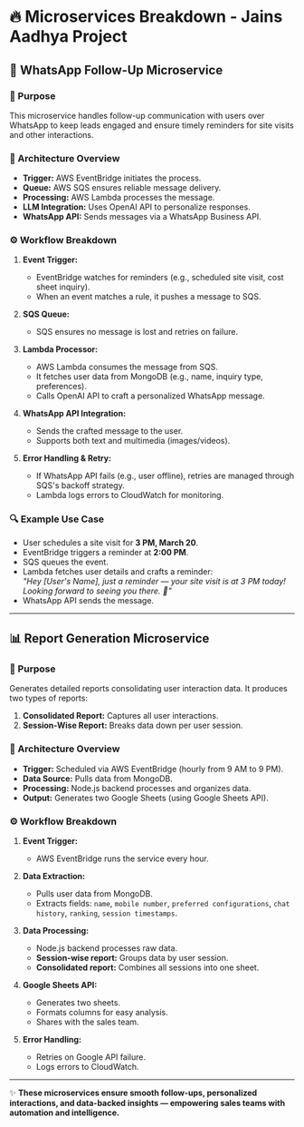 # 🔥 Microservices Breakdown - Jains Aadhya Project

## 📲 WhatsApp Follow-Up Microservice

### 🎯 Purpose

This microservice handles follow-up communication with users over WhatsApp to keep leads engaged and ensure timely reminders for site visits and other interactions.

### 🔧 Architecture Overview

- **Trigger:** AWS EventBridge initiates the process.
- **Queue:** AWS SQS ensures reliable message delivery.
- **Processing:** AWS Lambda processes the message.
- **LLM Integration:** Uses OpenAI API to personalize responses.
- **WhatsApp API:** Sends messages via a WhatsApp Business API.

### ⚙️ Workflow Breakdown

1. **Event Trigger:**

   - EventBridge watches for reminders (e.g., scheduled site visit, cost sheet inquiry).
   - When an event matches a rule, it pushes a message to SQS.

2. **SQS Queue:**

   - SQS ensures no message is lost and retries on failure.

3. **Lambda Processor:**

   - AWS Lambda consumes the message from SQS.
   - It fetches user data from MongoDB (e.g., name, inquiry type, preferences).
   - Calls OpenAI API to craft a personalized WhatsApp message.

4. **WhatsApp API Integration:**

   - Sends the crafted message to the user.
   - Supports both text and multimedia (images/videos).

5. **Error Handling & Retry:**
   - If WhatsApp API fails (e.g., user offline), retries are managed through SQS's backoff strategy.
   - Lambda logs errors to CloudWatch for monitoring.

### 🔍 Example Use Case

- User schedules a site visit for **3 PM, March 20**.
- EventBridge triggers a reminder at **2:00 PM**.
- SQS queues the event.
- Lambda fetches user details and crafts a reminder:  
  _"Hey [User's Name], just a reminder — your site visit is at 3 PM today! Looking forward to seeing you there. 🚀"_
- WhatsApp API sends the message.

---

## 📊 Report Generation Microservice

### 🎯 Purpose

Generates detailed reports consolidating user interaction data. It produces two types of reports:

1. **Consolidated Report:** Captures all user interactions.
2. **Session-Wise Report:** Breaks data down per user session.

### 🔧 Architecture Overview

- **Trigger:** Scheduled via AWS EventBridge (hourly from 9 AM to 9 PM).
- **Data Source:** Pulls data from MongoDB.
- **Processing:** Node.js backend processes and organizes data.
- **Output:** Generates two Google Sheets (using Google Sheets API).

### ⚙️ Workflow Breakdown

1. **Event Trigger:**

   - AWS EventBridge runs the service every hour.

2. **Data Extraction:**

   - Pulls user data from MongoDB.
   - Extracts fields: `name`, `mobile number`, `preferred configurations`, `chat history`, `ranking`, `session timestamps`.

3. **Data Processing:**

   - Node.js backend processes raw data.
   - **Session-wise report:** Groups data by user session.
   - **Consolidated report:** Combines all sessions into one sheet.

4. **Google Sheets API:**

   - Generates two sheets.
   - Formats columns for easy analysis.
   - Shares with the sales team.

5. **Error Handling:**
   - Retries on Google API failure.
   - Logs errors to CloudWatch.

---

✨ **These microservices ensure smooth follow-ups, personalized interactions, and data-backed insights — empowering sales teams with automation and intelligence.**
